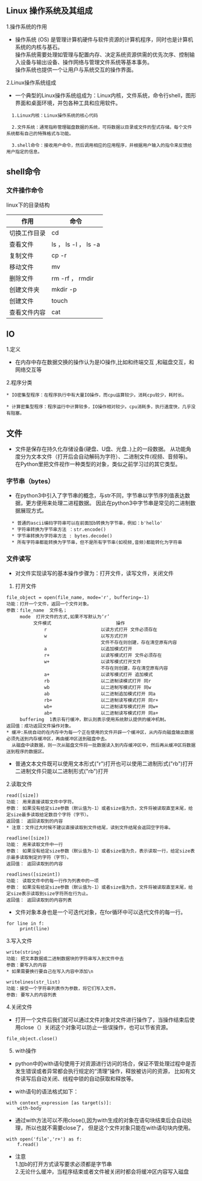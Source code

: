 ## Linux 操作系统及其组成

1.操作系统的作用

* 操作系统 (OS) 是管理计算机硬件与软件资源的计算机程序，同时也是计算机系统的内核与基石。  
  操作系统需要处理如管理与配置内存、决定系统资源供需的优先次序、控制输入设备与输出设备、操作网络与管理文件系统等基本事务。  
  操作系统也提供一个让用户与系统交互的操作界面。

2.Linux操作系统组成

* 一个典型的Linux操作系统组成为：Linux内核，文件系统，命令行shell，图形界面和桌面环境，并包各种工具和应用软件。
```
  1.Linux内核：Linux操作系统的核心代码
  
  2.文件系统：通常指称管理磁盘数据的系统，可将数据以目录或文件的型式存储。每个文件系统都有自己的特殊格式与功能。

  3.shell命令：接收用户命令，然后调用相应的应用程序，并根据用户输入的指令来反馈给用户指定的信息。
```  
## shell命令

### 文件操作命令

linux下的目录结构

| 作用 | 命令 |
| --- | --- |
| 切换工作目录 | cd |
| 查看文件 | ls  ，  ls -l ，  ls -a |
| 复制文件 | cp  -r |
| 移动文件 | mv |
| 删除文件 | rm  -rf  ， rmdir |
| 创建文件夹| mkdir -p |
| 创建文件| touch |
| 查看文件内容| cat |

## IO 
	
1.定义

* 在内存中存在数据交换的操作认为是IO操作,比如和终端交互 ,和磁盘交互，和网络交互等

2.程序分类

    * IO密集型程序：在程序执行中有大量IO操作，而cpu运算较少。消耗cpu较少，耗时长。

    * 计算密集型程序：程序运行中计算较多，IO操作相对较少。cpu消耗多，执行速度快，几乎没有阻塞。

## 文件

* 文件是保存在持久化存储设备(硬盘、U盘、光盘..)上的一段数据。
  从功能角度分为文本文件（打开后会自动解码为字符）、二进制文件(视频、音频等)。
  在Python里把文件视作一种类型的对象，类似之前学习过的其它类型。

### 字节串（bytes）

* 在python3中引入了字节串的概念，与str不同，字节串以字节序列值表达数据，更方便用来处理二进程数据。
因此在python3中字节串是常见的二进制数据展现方式。
```     
  * 普通的ascii编码字符串可以在前面加b转换为字节串，例如：b'hello'
  * 字符串转换为字节串方法 ：str.encode()
  * 字节串转换为字符串方法 : bytes.decode() 
  * 所有字符串都能转换为字节串，但不是所有字节串(如视频,音频)都能转化为字符串
```

### 文件读写

* 对文件实现读写的基本操作步骤为：打开文件，读写文件，关闭文件

1. 打开文件
```
file_object = open(file_name, mode='r', buffering=-1)
功能：打开一个文件，返回一个文件对象。
参数：file_name  文件名；
     mode  打开文件的方式,如果不写默认为‘r’ 
          文件模式                        操作
              r                    以读方式打开 文件必须存在
              w                    以写方式打开
                                   文件不存在则创建，存在清空原有内容 
              a                    以追加模式打开 
              r+                   以读写模式打开 文件必须存在
              w+                   以读写模式打开文件
                                   不存在则创建，存在清空原有内容
              a+                   以读写模式打开 追加模式
              rb                   以二进制读模式打开 同r
              wb                   以二进制写模式打开 同w
              ab                   以二进制追加模式打开 同a
              rb+                  以二进制读写模式打开 同r+
              wb+                  以二进制读写模式打开 同w+
              ab+                  以二进制读写模式打开 同a+
     buffering  1表示有行缓冲，默认则表示使用系统默认提供的缓冲机制。
返回值：成功返回文件操作对象。
* 缓冲:系统自动的在内存中为每一个正在使用的文件开辟一个缓冲区，从内存向磁盘输出数据必须先送到内存缓冲区，再由缓冲区送到磁盘中去。
  从磁盘中读数据，则一次从磁盘文件将一批数据读入到内存缓冲区中，然后再从缓冲区将数据送到程序的数据区。
```
* 普通文本文件既可以使用文本形式("r")打开也可以使用二进制形式("rb")打开
二进制文件只能以二进制形式("rb")打开

2.读取文件
```
read([size])
功能： 用来直接读取文件中字符。
参数： 如果没有给定size参数（默认值为-1）或者size值为负，文件将被读取直至末尾，给定size最多读取给定数目个字符（字节）。
返回值： 返回读取到的内容
* 注意：文件过大时候不建议直接读取到文件结尾，读到文件结尾会返回空字符串。
```
```
readline([size])
功能： 用来读取文件中一行
参数： 如果没有给定size参数（默认值为-1）或者size值为负，表示读取一行，给定size表示最多读取制定的字符（字节）。
返回值： 返回读取到的内容
```
```
readlines([sizeint])
功能： 读取文件中的每一行作为列表中的一项
参数： 如果没有给定size参数（默认值为-1）或者size值为负，文件将被读取直至末尾，给定size表示读取到size字符所在行为止。
返回值： 返回读取到的内容列表
```

* 文件对象本身也是一个可迭代对象，在for循环中可以迭代文件的每一行。
```
for line in f:
     print(line)
```

3.写入文件
```
write(string)
功能: 把文本数据或二进制数据块的字符串写入到文件中去
参数：要写入的内容
* 如果需要换行要自己在写入内容中添加\n
```
```
writelines(str_list)
功能：接受一个字符串列表作为参数，将它们写入文件。
参数: 要写入的内容列表
```

4.关闭文件

* 打开一个文件后我们就可以通过文件对象对文件进行操作了，当操作结束后使用close（）关闭这个对象可以防止一些误操作，也可以节省资源。
```
file_object.close()
```

5. with操作

* python中的with语句使用于对资源进行访问的场合，保证不管处理过程中是否发生错误或者异常都会执行规定的“清理”操作，释放被访问的资源，
  比如有文件读写后自动关闭、线程中锁的自动获取和释放等。

* with语句的语法格式如下：

```
with context_expression [as target(s)]:
    with-body
```

* 通过with方法可以不用close(),因为with生成的对象在语句块结束后会自动处理，所以也就不需要close了，
  但是这个文件对象只能在with语句块内使用。

```
with open('file','r+') as f:
    f.read()
``` 

* 注意  
  1.加b的打开方式读写要求必须都是字节串  
  2.无论什么缓冲，当程序结束或者文件被关闭时都会将缓冲区内容写入磁盘


